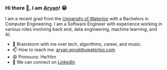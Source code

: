 ### Hi there 👋, I am [Aryan](https://goyalaryan.com/)! 😁

I am a recent grad from the [University of Waterloo](https://uwaterloo.ca/) with a Bachelors in Computer Engineering. I am a Software Engineer with experience working in various roles involving back end, data engineering, machine learning, and AI.

- 💬 Brainstorm with me over tech, algorithms, career, and music.
- 📫 How to reach me: aryan.goyal@uwaterloo.com
- 😄 Pronouns: He/Him
- 📝 We can connect on [LinkedIn](https://www.linkedin.com/in/aryan-goyal/)
